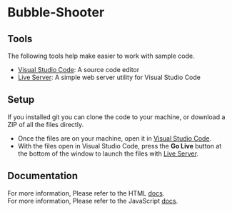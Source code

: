 # Bubble-Shooter

## Tools

The following tools help make easier to work with sample code.
- [Visual Studio Code](https://code.visualstudio.com/): A source code editor
- [Live Server](https://marketplace.visualstudio.com/items?itemName=ritwickdey.LiveServer): A simple web server utility for Visual Studio Code

## Setup

If you installed git you can clone the code to your machine, or download a ZIP of all the files directly.
- Once the files are on your machine, open it in [Visual Studio Code](https://code.visualstudio.com/).
- With the files open in Visual Studio Code, press the **Go Live** button at the bottom of the window to launch the files with [Live Server](https://marketplace.visualstudio.com/items?itemName=ritwickdey.LiveServer).

## Documentation
For more information, Please refer to the HTML [docs](https://developer.mozilla.org/en-US/docs/Web/HTML).<br>
For more information, Please refer to the JavaScript [docs](https://developer.mozilla.org/en-US/docs/Web/JavaScript).
